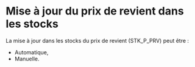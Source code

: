 # Mise à jour du prix de revient dans les stocks


La mise à jour dans les stocks du prix de revient (STK\_P\_PRV) peut être 
 :


* Automatique,
* Manuelle.


